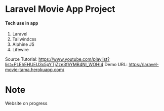 # Laravel Movie App Project

<h4>Tech use in app</h4>
<ol>
    <li>Laravel</li>
    <li>Tailwindcss</li>
    <li>Alphine JS</li>
    <li>Lifewire</li>
</ol>

Source Tutorial: https://www.youtube.com/playlist?list=PLEhEHUEU3x5pYTjZze3fhYMB4Nl_WOHI4 
Demo URL: https://laravel-movie-tama.herokuapp.com/

# Note
Website on progress
